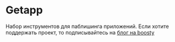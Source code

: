 # Getapp

Набор инструментов для паблишинга приложений. Если хотите поддержать проект, то подписывайтесь на [блог на boosty](https://boosty.to/getapp)